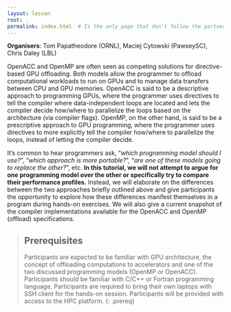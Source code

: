 ```yaml
---
layout: lesson
root: .
permalink: index.html  # Is the only page that don't follow the partner /:path/index.html
---
```

**Organisers**: Tom Papatheodore (ORNL), Maciej Cytowski (PawseySC), Chris Daley (LBL)

OpenACC and OpenMP are often seen as competing solutions for directive-based GPU offloading. Both models allow the programmer to offload computational workloads to run on GPUs and to manage data transfers between CPU and GPU memories. OpenACC is said to be a descriptive approach to programming GPUs, where the programmer uses directives to tell the compiler where data-independent loops are located and lets the compiler decide how/where to parallelize the loops based on the architecture (via compiler flags). OpenMP, on the other hand, is said to be a prescriptive approach to GPU programming, where the programmer uses directives to more explicitly tell the compiler how/where to parallelize the loops, instead of letting the compiler decide.
 
It’s common to hear programmers ask, “*which programming model should I use?*”, “*which approach is more portable?*”, “*are one of these models going to replace the other?*”, etc. **In this tutorial, we will not attempt to argue for one programming model over the other or specifically try to compare their performance profiles.** Instead, we will elaborate on the differences between the two approaches briefly outlined above and give participants the opportunity to explore how these differences manifest themselves in a program during hands-on exercises. We will also give a current snapshot of the compiler implementations available for the OpenACC and OpenMP (offload) specifications.

> ## Prerequisites
>
> Participants are expected to be familiar with GPU architecture, the concept of offloading computations to accelerators and one of the two discussed programming models (OpenMP or OpenACC). Participants should be familiar with C/C++ or Fortran programming language.
> Participants are required to bring their own laptops with SSH client for the hands-on session. Participants will be provided with access to the HPC platform.
{: .prereq}

